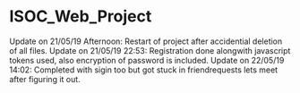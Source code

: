 # ISOC_Web_Project

Update on 21/05/19 Afternoon: Restart of project after accidential deletion of all files.
Update on 21/05/19 22:53: Registration done alongwith javascript tokens used, also encryption of password is included.
Update on 22/05/19 14:02: Completed with sigin too but got stuck in friendrequests lets meet after figuring it out.
